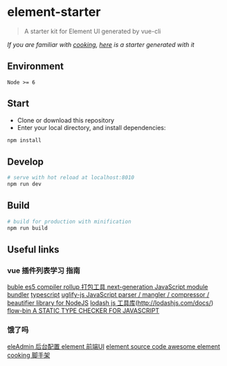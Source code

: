 # element-starter

> A starter kit for Element UI generated by vue-cli

*If you are familiar with [cooking](https://github.com/elemefe/cooking), [here](https://github.com/ElementUI/element-cooking-starter) is a starter generated with it*

## Environment

`Node >= 6`

## Start

 - Clone or download this repository
 - Enter your local directory, and install dependencies:

``` bash
npm install
```

## Develop

``` bash
# serve with hot reload at localhost:8010
npm run dev
```

## Build

``` bash
# build for production with minification
npm run build
```

## Useful links 

### vue 插件列表学习 指南 

[buble es5 compiler ](https://gitlab.com/Rich-Harris/buble)
[rollup 打包工具 next-generation JavaScript module bundler](http://rollupjs.org/)
[typescript](https://www.typescriptlang.org/)
[uglify-js JavaScript parser / mangler / compressor / beautifier library for NodeJS](https://github.com/mishoo/UglifyJS)
[lodash js 工具库](https://lodash.com/docs/4.17.4)(http://lodashjs.com/docs/)
[flow-bin A STATIC TYPE CHECKER FOR JAVASCRIPT ](https://flowtype.org/)

### 饿了吗 
[eleAdmin 后台配置 ](https://git.oschina.net/bfgdqch/EleAdmin)
[element 前端UI](http://element.eleme.io/#/zh-CN/resource)
[element source code ](https://github.com/ElemeFE/element)
[awesome element](https://github.com/ElementUI/awesome-element)
[cooking 脚手架](https://github.com/elemefe/cooking)